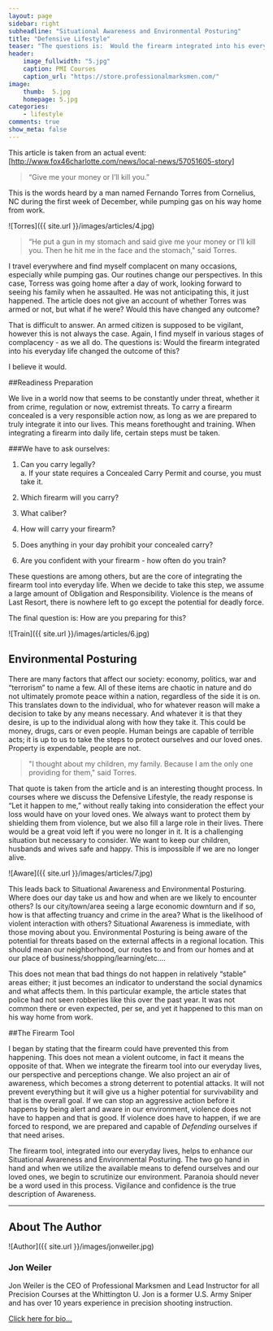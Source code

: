 ```yaml
---
layout: page
sidebar: right
subheadline: "Situational Awareness and Environmental Posturing"
title: "Defensive Lifestyle"
teaser: "The questions is:  Would the firearm integrated into his everyday life changed the outcome of this?"
header:
    image_fullwidth: "5.jpg"
    caption: PMI Courses
    caption_url: "https://store.professionalmarksmen.com/"
image:
    thumb:  5.jpg
    homepage: 5.jpg
categories:
    - lifestyle
comments: true
show_meta: false
---
```

This article is taken from an actual event:  [http://www.fox46charlotte.com/news/local-news/57051605-story] 

> “Give me your money or I’ll kill you.”

This is the words heard by a man named Fernando Torres from Cornelius, NC during the first week of December, while pumping gas on his way home from work.  

![Torres]({{ site.url }}/images/articles/4.jpg)

> “He put a gun in my stomach and said give me your money or I’ll kill you. Then he hit me in the face and the stomach," said Torres.

I travel everywhere and find myself complacent on many occasions, especially while pumping gas.  Our routines change our perspectives.  In this case, Torress was going home after a day of work, looking forward to seeing his family when he assaulted. He was not anticipating this, it just happened.  The article does not give an account of whether Torres was armed or not, but what if he were?  Would this have changed any outcome?  

That is difficult to answer.  An armed citizen is supposed to be vigilant, however this is not always the case.  Again, I find myself in various stages of complacency - as we all do.  The questions is:  Would the firearm integrated into his everyday life changed the outcome of this?  

I believe it would.

##Readiness Preparation

We live in a world now that seems to be constantly under threat, whether it from crime, regulation or now, extremist threats.  To carry a firearm concealed is a very responsible action now, as long as we are prepared to truly integrate it into our lives.  This means forethought and training.  When integrating a firearm into daily life, certain steps must be taken.  

###We have to ask ourselves:

1.	Can you carry legally?  
	a.	If your state requires a Concealed Carry Permit and course, you must take it.
	
2.	Which firearm will you carry?

3.	What caliber?

4.	How will carry your firearm?

5.	Does anything in your day prohibit your concealed carry?

6.	Are you confident with your firearm - how often do you train?

These questions are among others, but are the core of integrating the firearm tool into everyday life.  When we decide to take this step, we assume a large amount of Obligation and Responsibility.  Violence is the means of Last Resort, there is nowhere left to go except the potential for deadly force.  

The final question is:  How are you preparing for this?    

![Train]({{ site.url }}/images/articles/6.jpg)

## Environmental Posturing

There are many factors that affect our society:  economy, politics, war and “terrorism” to name a few.  All of these items are chaotic in nature and do not ultimately promote peace within a nation, regardless of the side it is on.  This translates down to the individual, who for whatever reason will make a decision to take by any means necessary.  And whatever it is that they desire, is up to the individual along with how they take it.  This could be money, drugs, cars or even people.  Human beings are capable of terrible acts; it is up to us to take the steps to protect ourselves and our loved ones.  Property is expendable, people are not. 
   
>"I thought about my children, my family. Because I am the only one providing for them," said Torres.

That quote is taken from the article and is an interesting thought process.  In courses where we discuss the Defensive Lifestyle, the ready response is “Let it happen to me,” without really taking into consideration the effect your loss would have on your loved ones.  We always want to protect them by shielding them from violence, but we also fill a large role in their lives.  There would be a great void left if you were no longer in it.  It is a challenging situation but necessary to consider.  We want to keep our children, husbands and wives safe and happy. This is impossible if we are no longer alive.

![Aware]({{ site.url }}/images/articles/7.jpg)

This leads back to Situational Awareness and Environmental Posturing.  Where does our day take us and how and when are we likely to encounter others?  Is our city/town/area seeing a large economic downturn and if so, how is that affecting truancy and crime in the area?  What is the likelihood of violent interaction with others?  Situational Awareness is immediate, with those moving about you.  Environmental Posturing is being aware of the potential for threats based on the external affects in a regional location.  This should mean our neighborhood, our routes to and from our homes and at our place of business/shopping/learning/etc.…

This does not mean that bad things do not happen in relatively “stable” areas either; it just becomes an indicator to understand the social dynamics and what affects them.  In this particular example, the article states that police had not seen robberies like this over the past year.  It was not common there or even expected, per se, and yet it happened to this man on his way home from work. 

##The Firearm Tool

I began by stating that the firearm could have prevented this from happening.  This does not mean a violent outcome, in fact it means the opposite of that.  When we integrate the firearm tool into our everyday lives, our perspective and perceptions change.  We also project an air of awareness, which becomes a strong deterrent to potential attacks.  It will not prevent everything but it will give us a higher potential for survivability and that is the overall goal.  If we can stop an aggressive action before it happens by being alert and aware in our environment, violence does not have to happen and that is good.  If violence does have to happen, if we are forced to respond, we are prepared and capable of *Defending* ourselves if that need arises.  

The firearm tool, integrated into our everyday lives, helps to enhance our Situational Awareness and Environmental Posturing.  The two go hand in hand and when we utilize the available means to defend ourselves and our loved ones, we begin to scrutinize our environment.  Paranoia should never be a word used in this process.  Vigilance and confidence is the true description of Awareness. 


______________________________________________________


## About The Author

![Author]({{ site.url }}/images/jonweiler.jpg)

### Jon Weiler 

Jon Weiler is the CEO of Professional Marksmen and Lead Instructor for all Precision Courses at the Whittington U.  Jon is a former U.S. Army Sniper and has over 10 years experience in precision shooting instruction.

[Click here for bio...](http://professionalmarksmen.com/jon_weiler/)

 
